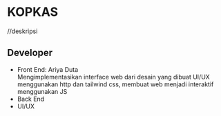 # KOPKAS
//deskripsi

## Developer
- Front End: Ariya Duta  
Mengimplementasikan interface web dari desain yang dibuat UI/UX menggunakan http dan tailwind css, membuat web menjadi interaktif menggunakan JS
- Back End
- UI/UX
